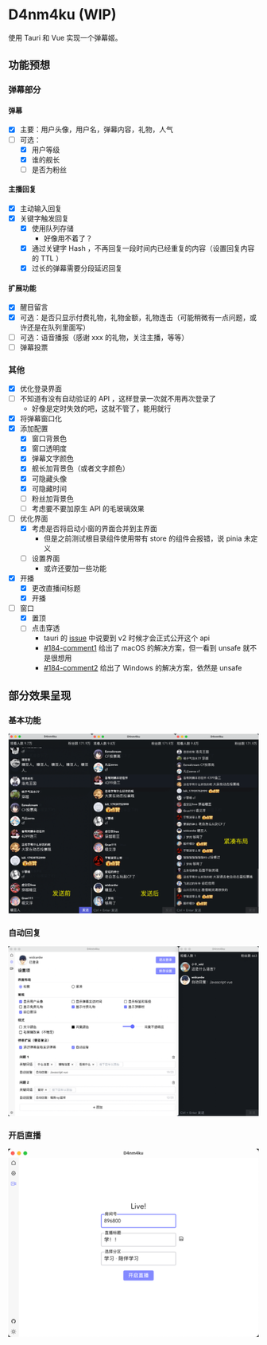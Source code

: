 # D4nm4ku (WIP)

使用 Tauri 和 Vue 实现一个弹幕姬。

## 功能预想

### 弹幕部分

#### 弹幕

- [x] 主要：用户头像，用户名，弹幕内容，礼物，人气
- [ ] 可选：
    - [x] 用户等级
    - [x] 谁的舰长
    - [ ] 是否为粉丝

#### 主播回复

- [x] 主动输入回复
- [x] 关键字触发回复
    - [x] 使用队列存储
        - 好像用不着了？
    - [x] 通过关键字 Hash ，不再回复一段时间内已经重复的内容（设置回复内容的 TTL ）
    - [x] 过长的弹幕需要分段延迟回复

#### 扩展功能

- [x] 醒目留言
- [x] 可选：是否只显示付费礼物，礼物金额，礼物连击（可能稍微有一点问题，或许还是在队列里面写）
- [ ] 可选：语音播报（感谢 xxx 的礼物，关注主播，等等）
- [ ] 弹幕投票

### 其他

- [x] 优化登录界面
- [ ] 不知道有没有自动验证的 API ，这样登录一次就不用再次登录了
    - 好像是定时失效的吧，这就不管了，能用就行
- [x] 将弹幕窗口化
- [x] 添加配置
    - [x] 窗口背景色
    - [x] 窗口透明度
    - [x] 弹幕文字颜色
    - [x] 舰长加背景色（或者文字颜色）
    - [x] 可隐藏头像
    - [x] 可隐藏时间
    - [ ] 粉丝加背景色
    - [ ] 考虑要不要加原生 API 的毛玻璃效果
- [ ] 优化界面
    - [x] 考虑是否将启动小窗的界面合并到主界面
        - 但是之前测试根目录组件使用带有 store 的组件会报错，说 pinia 未定义
    - [ ] 设置界面
        - 或许还要加一些功能
- [x] 开播
    - [x] 更改直播间标题
    - [x] 开播
- [ ] 窗口
    - [x] 置顶
    - [ ] 点击穿透
        - tauri 的 [issue](https://github.com/tauri-apps/tao/issues/184#issuecomment-1097109451) 中说要到 v2 时候才会正式公开这个 api
        - [#184-comment1](https://github.com/tauri-apps/tao/issues/184#issuecomment-1134823892) 给出了 macOS 的解决方案，但一看到 unsafe 就不是很想用
        - [#184-comment2](https://github.com/tauri-apps/tao/issues/184#issuecomment-1118176176) 给出了 Windows 的解决方案，依然是 unsafe

## 部分效果呈现

### 基本功能

![basic](./imgs/basic.png)

### 自动回复

![auto-reply](./imgs/auto-reply.png)

### 开启直播

![start-live](./imgs/start-live.png)

